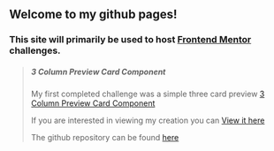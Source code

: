 ## Welcome to my github pages!
### This site will primarily be used to host [Frontend Mentor](https://frontendmentor.io) challenges.  

> ##### 3 Column Preview Card Component
> My first completed challenge was a simple three card preview [3 Column Preview Card Component](https://www.frontendmentor.io/challenges/3column-preview-card-component-pH92eAR2-)  
>
> If you are interested in viewing my creation you can [View it here](https://zckmccy10.github.io/3-column-preview/)  
>
> The github repository can be found [here](https://github.com/Zckmccy10/3-column-preview)  
